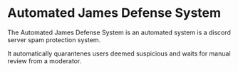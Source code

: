 # Automated James Defense System
The Automated James Defense System is an automated system is a discord server spam protection system.

It automatically quarantenes users deemed suspicious and waits for manual review from a moderator.
